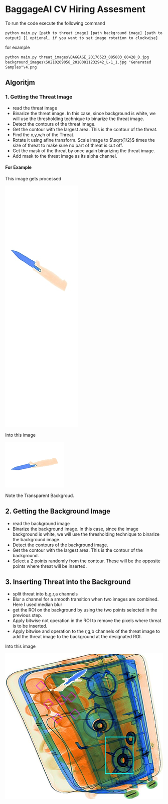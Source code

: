 # BaggageAI CV Hiring Assesment

To run the code execute the following command

```
python main.py [path to threat image] [path background image] [path to output] [1 optional, if you want to set image rotation to clockwise]
```

for example

```
python main.py threat_images\BAGGAGE_20170523_085803_80428_D.jpg background_images\S0210209058_20180811232942_L-1_1.jpg "Generated Samples"\4.png
```

## Algoritjm

### 1. Getting the Threat Image

- read the threat image
- Binarize the threat image. In this case, since background is white, we will use the thresholding technique to binarize the threat image.
- Detect the contours of the threat image.
- Get the contour with the largest area. This is the contour of the threat.
- Find the x,y,w,h of the Threat.
- Rotate it using afine transform. Scale image to  $\sqrt{1/2}$ times the size of threat to make sure no part of threat is cut off.
- Get the mask of the threat by once again binarizing the threat image.
- Add mask to the threat image as its alpha channel.

#### For Example

This image gets processed

![Alt text](threat_images\BAGGAGE_20170522_113049_80428_A.jpg "Title")

Into this image

![Alt text](examples\rgba.png "Title")

Note the Transparent Backgroud.

## 2. Getting the Background Image

- read the background image
- Binarize the background image. In this case, since the image background is white, we will use the thresholding technique to binarize the background image.
- Detect the contours of the background image.
- Get the contour with the largest area. This is the contour of the background.
- Select a 2 points randomly from the contour. These will be the opposite points where threat will be inserted.

## 3. Inserting Threat into the Background

- split threat into b,g,r,a channels
- Blur a channel for a smooth transition when two images are combined. Here I used median blur
- get the ROI on the background by using the two points selected in the previous step.
- Apply bitwise not operation in the ROI to remove the pixels where threat is to be inserted.
- Apply bitwise and operation to the r,g,b channels of the threat image to add the threat image to the background at the designated ROI.

Into this image

![Alt text](Generated_Samples\4.png "Sample Output")
